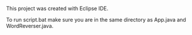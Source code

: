 This project was created with Eclipse IDE. 

To run script.bat make sure you are in the same directory as App.java and WordReverser.java.